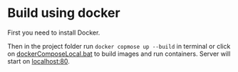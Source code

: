 # Build using docker
First you need to install Docker.

Then in the project folder run ```docker copmose up --build``` in terminal or click on [dockerComposeLocal.bat](dockerComposeLocal.bat) to build images and run containers. Server will start on [localhost:80](http://localhost:80).
